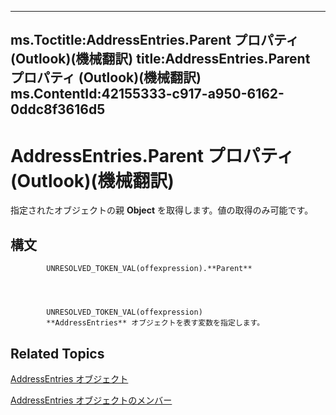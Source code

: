 

---
ms.Toctitle:AddressEntries.Parent プロパティ (Outlook)(機械翻訳)
title:AddressEntries.Parent プロパティ (Outlook)(機械翻訳)
ms.ContentId:42155333-c917-a950-6162-0ddc8f3616d5
---
# AddressEntries.Parent プロパティ (Outlook)(機械翻訳)




指定されたオブジェクトの親 **Object** を取得します。値の取得のみ可能です。

## 構文

            UNRESOLVED_TOKEN_VAL(offexpression).**Parent**




            UNRESOLVED_TOKEN_VAL(offexpression)
            **AddressEntries** オブジェクトを表す変数を指定します。



## Related Topics

[AddressEntries オブジェクト](db91b717-07c6-d1f2-c545-b766ee1f0c6b.md)

[AddressEntries オブジェクトのメンバー](1a38c073-06f9-06ad-4483-21ad59143f14.md)




